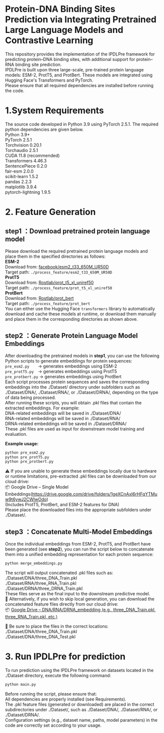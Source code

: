 # Protein-DNA Binding Sites Prediction via Integrating Pretrained Large Language Models and Contrastive Learning
This repository provides the implementation of the IPDLPre framework for predicting protein–DNA binding sites, with additional support for protein–RNA binding site prediction.  
IPDLPre is built upon three large-scale, pre-trained protein language models: ESM-2, ProtT5, and ProtBert. These models are integrated using Hugging Face's Transformers and PyTorch.  
Please ensure that all required dependencies are installed before running the code.   

# 1.System Requirements  
The source code developed in Python 3.9 using PyTorch 2.5.1. The required python dependencies are given below.  
Python 3.9+  
PyTorch 2.5.1  
Torchvision 0.20.1  
Torchaudio 2.5.1  
CUDA 11.8 (recommended)  
Transformers 4.46.3  
SentencePiece 0.2.0  
fair-esm 2.0.0  
scikit-learn 1.5.2  
pandas 2.2.3  
matplotlib 3.9.4  
pytorch-lightning 1.9.5  

# 2. Feature Generation  
## step1 ：Download pretrained protein language model  
Please download the required pretrained protein language models and place them in the specified directories as follows:  
**ESM-2**  
Download from: [facebook/esm2_t33_650M_UR50D](https://huggingface.co/facebook/esm2_t33_650M_UR50D)  
Target path: `./process_feature/esm2_t33_650M_UR50D`  
**ProtT5**  
Download from: [Rostlab/prot_t5_xl_uniref50](https://huggingface.co/Rostlab/prot_t5_xl_uniref50)  
Target path: `./process_feature/prot_t5_xl_uniref50`  
**ProtBert**  
Download from: [Rostlab/prot_bert](https://huggingface.co/Rostlab/prot_bert)  
Target path: `./process_feature/prot_bert`  
You can either use the Hugging Face `transformers` library to automatically download and cache these models at runtime, or download them manually and place them in the corresponding directories as shown above.

## step2 ：Generate Protein Language Model Embeddings  
After downloading the pretrained models in **step1**, you can use the following Python scripts to generate embeddings for protein sequences:
`pre_esm2.py`  → generates embeddings using ESM-2  
`pre_protT5.py` → generates embeddings using ProtT5  
`pre_protbert.py` → generates embeddings using ProtBert  
Each script processes protein sequences and saves the corresponding embeddings into the ./Dataset/ directory under subfolders such as ./Dataset/DNA/, ./Dataset/RNA/, or ./Dataset/DRNA/, depending on the type of data being processed.  
After running these scripts, you will obtain .pkl files that contain the extracted embeddings. For example:  
DNA-related embeddings will be saved in ./Dataset/DNA/  
RNA-related embeddings will be saved in ./Dataset/RNA/  
DRNA-related embeddings will be saved in ./Dataset/DRNA/  
These .pkl files are used as input for downstream model training and evaluation.  

**Example usage:**
```bash
python pre_esm2.py
python pre_protT5.py
python pre_protbert.py
```
⚠️ If you are unable to generate these embeddings locally due to hardware or runtime limitations, pre-extracted .pkl files can be downloaded from our cloud drive:  
📦 Google Drive – Single Model Embeddings(https://drive.google.com/drive/folders/1geXCnAxI6rHFqYTMuw9t6ywJ2CWlwOdo)  
(Includes ProtT5, ProtBert, and ESM-2 features for DNA)  
Please place the downloaded files into the appropriate subfolders under ./Dataset/.  

## step3 ：Concatenate Multi-Model Embeddings  
Once the individual embeddings from ESM-2, ProtT5, and ProtBert have been generated (see **step2**), you can run the script below to concatenate them into a unified embedding representation for each protein sequence:  
```bash
python merge_embeddings.py
```
The script will output concatenated .pkl files such as:  
./Dataset/DNA/three_DNA_Train.pkl    
./Dataset/RNA/three_RNA_Train.pkl  
./Dataset/DRNA/three_DRNA_Train.pkl  
These files serve as the final input to the downstream predictive model.   
🔄 Alternatively, if you wish to skip local generation, you can download the concatenated feature files directly from our cloud drive:  
📦 [Google Drive – DNA/RNA/DRNA_embedding (e.g., three_DNA_Train.pkl, three_RNA_Train.pkl, etc.)](https://drive.google.com/drive/folders/1fEPL1xJZbGAo6qmFj-cxdiG3HtibIcVu)  

📁 Be sure to place the files in the correct locations:  
./Dataset/DNA/three_DNA_Train.pkl   
./Dataset/DNA/three_DNA_Test.pkl  

# 3. Run IPDLPre for prediction
To run prediction using the IPDLPre framework on datasets located in the ./Dataset directory, execute the following command:
```bash
python main.py
```
Before running the script, please ensure that:  
All dependencies are properly installed (see Requirements).  
The .pkl feature files (generated or downloaded) are placed in the correct subdirectories under ./Dataset/, such as ./Dataset/DNA/, ./Dataset/RNA/, or ./Dataset/DRNA/.  
Configuration settings (e.g., dataset name, paths, model parameters) in the code are correctly set according to your usage.  



